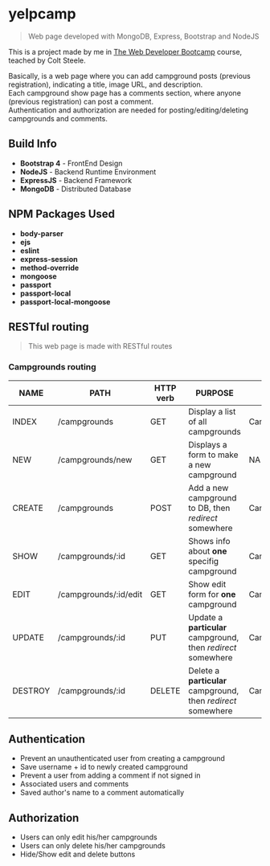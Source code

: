 # yelpcamp
>Web page developed with MongoDB, Express, Bootstrap and NodeJS

This is a project made by me in [The Web Developer Bootcamp](https://www.udemy.com/the-web-developer-bootcamp/) course, teached by Colt Steele.

Basically, is a web page where you can add campground posts (previous registration), indicating a title, image URL, and description.  
Each campground show page has a comments section, where anyone (previous registration) can post a comment.  
Authentication and authorization are needed for posting/editing/deleting campgrounds and comments.

## Build Info

- **Bootstrap 4** - FrontEnd Design
- **NodeJS** - Backend Runtime Environment
- **ExpressJS** - Backend Framework
- **MongoDB** - Distributed Database

## NPM Packages Used

- **body-parser**
- **ejs**
- **eslint**
- **express-session**
- **method-override**
- **mongoose**
- **passport**
- **passport-local**
- **passport-local-mongoose**

## RESTful routing
>This web page is made with RESTful routes

### **Campgrounds routing**

| NAME    | PATH                  | HTTP verb | PURPOSE                                                       | MongoDB Method                 |
| ------- | --------------------- | --------- | ------------------------------------------------------------- | ------------------------------ |
| INDEX   | /campgrounds          | GET       | Display a list of all campgrounds                             | Campground.find()              |
| NEW     | /campgrounds/new      | GET       | Displays a form to make a new campground                      | NA                             |
| CREATE  | /campgrounds          | POST      | Add a new campground to DB, then _redirect_ somewhere         | Campground.create()            |
| SHOW    | /campgrounds/:id      | GET       | Shows info about **one** specifig campground                  | Campground.findById()          |
| EDIT    | /campgrounds/:id/edit | GET       | Show edit form for **one** campground                         | Campground.findById()          |
| UPDATE  | /campgrounds/:id      | PUT       | Update a **particular** campground, then _redirect_ somewhere | Campground.findByIdAndUpdate() |
| DESTROY | /campgrounds/:id      | DELETE    | Delete a **particular** campground, then _redirect_ somewhere | Campground.findByIdAndRemove() |

## Authentication

- Prevent an unauthenticated user from creating a campground
- Save username + id to newly created campground
- Prevent a user from adding a comment if not signed in
- Associated users and comments
- Saved author's name to a comment automatically

## Authorization

- Users can only edit his/her campgrounds
- Users can only delete his/her campgrounds
- Hide/Show edit and delete buttons
